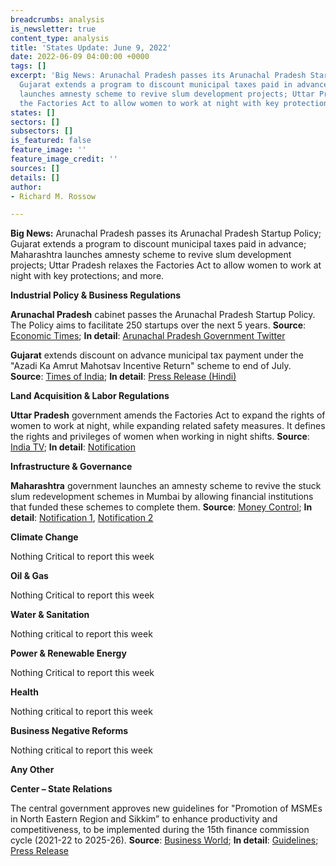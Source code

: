 ```yaml
---
breadcrumbs: analysis
is_newsletter: true
content_type: analysis
title: 'States Update: June 9, 2022'
date: 2022-06-09 04:00:00 +0000
tags: []
excerpt: 'Big News: Arunachal Pradesh passes its Arunachal Pradesh Startup Policy;
  Gujarat extends a program to discount municipal taxes paid in advance; Maharashtra
  launches amnesty scheme to revive slum development projects; Uttar Pradesh relaxes
  the Factories Act to allow women to work at night with key protections; and more.'
states: []
sectors: []
subsectors: []
is_featured: false
feature_image: ''
feature_image_credit: ''
sources: []
details: []
author:
- Richard M. Rossow

---
```

**Big News:** Arunachal Pradesh passes its Arunachal Pradesh Startup Policy; Gujarat extends a program to discount municipal taxes paid in advance; Maharashtra launches amnesty scheme to revive slum development projects; Uttar Pradesh relaxes the Factories Act to allow women to work at night with key protections; and more.

**Industrial Policy & Business Regulations**

**Arunachal Pradesh** cabinet passes the Arunachal Pradesh Startup Policy. The Policy aims to facilitate 250 startups over the next 5 years. **Source**: [Economic Times](https://economictimes.indiatimes.com/news/india/state-cabinet-passes-arunachal-pradesh-startup-policy/articleshow/91896643.cms); **In detail**: [Arunachal Pradesh Government Twitter](https://twitter.com/MyGovArunachal/status/1531523763740606464/photo/1)

**Gujarat** extends discount on advance municipal tax payment under the "Azadi Ka Amrut Mahotsav Incentive Return" scheme to end of July. **Source**: [Times of India](https://timesofindia.indiatimes.com/city/ahmedabad/gujarat-govt-extends-rebate-on-municipal-taxes-for-2-months/articleshow/91941570.cms); **In detail**: [Press Release (Hindi)](https://gujaratinformation.gujarat.gov.in/article/?id=Mzc2MTU=)

**Land Acquisition & Labor Regulations**

**Uttar Pradesh** government amends the Factories Act to expand the rights of women to work at night, while expanding related safety measures. It defines the rights and privileges of women when working in night shifts. **Source**: [India TV](https://www.indiatvnews.com/news/india/up-govt-new-rules-women-safety-no-duty-from-7pm-to-6am-without-consent-supervision-must-if-working-2022-05-28-780109); **In detail**: [Notification](https://legalupdates.in/wp-content/uploads/2022/05/night-shift-for-women-workers-in-uttar-pradesh-under-the-factories-act-1948.pdf)

**Infrastructure & Governance**

**Maharashtra** government launches an amnesty scheme to revive the stuck slum redevelopment schemes in Mumbai by allowing financial institutions that funded these schemes to complete them. **Source**: [Money Control](https://www.moneycontrol.com/news/business/maharashtra-govt-gives-nod-to-amnesty-scheme-for-stuck-slum-redevelopment-schemes-8633961.html); **In detail**: [Notification 1](https://csis-pardot.s3.amazonaws.com/MailChimp+Template+Files/India+Chair/GazetteSearch.pdf), [Notification 2](https://csis-pardot.s3.amazonaws.com/MailChimp+Template+Files/India+Chair/GazetteSearch+(1).pdf)

**Climate Change**

Nothing Critical to report this week

**Oil & Gas**

Nothing Critical to report this week

**Water & Sanitation**

Nothing critical to report this week

**Power & Renewable Energy**

Nothing Critical to report this week

**Health**

Nothing critical to report this week

**Business Negative Reforms**

Nothing critical to report this week

**Any Other**

**Center – State Relations**

The central government approves new guidelines for "Promotion of MSMEs in North Eastern Region and Sikkim” to enhance productivity and competitiveness, to be implemented during the 15th finance commission cycle (2021-22 to 2025-26). **Source**: [Business World](https://www.businessworld.in/article/Centre-Approves-New-Guidelines-To-Promote-MSMEs-In-North-Eastern-Region-Sikkim-/02-06-2022-431159/); **In detail**: [Guidelines](http://www.dcmsme.gov.in/schemes/Guidlines.07.8.19.pdf); [Press Release](https://pib.gov.in/PressReleasePage.aspx?PRID=1830484)
